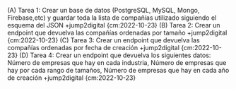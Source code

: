 (A) Tarea 1: Crear un base de datos (PostgreSQL, MySQL, Mongo, Firebase,etc) y guardar toda la lista de compañías utilizado siguiendo el esquema del JSON +jump2digital {cm:2022-10-23}
(B) Tarea 2: Crear un endpoint que devuelva las compañías ordenadas por tamaño +jump2digital {cm:2022-10-23}
(C) Tarea 3: Crear un endpoint que devuelva las compañías ordenadas por fecha de creación +jump2digital {cm:2022-10-23}
(D) Tarea 4: Crear un endpoint que devuelva los siguientes datos: Número de empresas que hay en cada industria, Número de empresas que hay por cada rango de tamaños, Número de empresas que hay en cada año de creación +jump2digital {cm:2022-10-23}